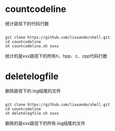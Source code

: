 # countcodeline
统计路径下的代码行数

``` 

git clone https://github.com/lixuande/shell.git
cd countcodeline
sh countcodeline.sh xxxx

```

统计的是xxx路径下的所有h、hpp、c、cpp代码行数


# deletelogfile
删除路径下的.log结尾的文件

``` 

git clone https://github.com/lixuande/shell.git
cd countcodeline
sh deletelogfile.sh xxxx

```

删除的是xxx路径下的所有.log结尾的文件
